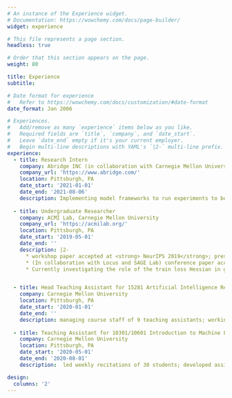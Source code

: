 ```yaml
---
# An instance of the Experience widget.
# Documentation: https://wowchemy.com/docs/page-builder/
widget: experience

# This file represents a page section.
headless: true

# Order that this section appears on the page.
weight: 80

title: Experience
subtitle:

# Date format for experience
#   Refer to https://wowchemy.com/docs/customization/#date-format
date_format: Jan 2006

# Experiences.
#   Add/remove as many `experience` items below as you like.
#   Required fields are `title`, `company`, and `date_start`.
#   Leave `date_end` empty if it's your current employer.
#   Begin multi-line descriptions with YAML's `|2-` multi-line prefix.
experience:
  - title: Research Intern
    company: Abridge INC (in collaboration with Carnegie Mellon University)
    company_url: 'https://www.abridge.com/'
    location: Pittsburgh, PA
    date_start: '2021-01-01'
    date_end: '2021-08-06'
    description: Implementing model frameworks to run experiments to boost symptom classification performance based on doctor patient transcripts
  
  - title: Undergraduate Researcher
    company: ACMI Lab, Carnegie Mellon University
    company_url: 'https://acmilab.org/'
    location: Pittsburgh, PA
    date_start: '2019-05-01'
    date_end: ''
    description: |2-
      * workshop paper accepted at <strong> NeurIPS 2019</strong>; presented at Science Meets Engineering of Deep Learning Workshop 2019; conducted research related to adversarial robustness; 
      * (In collaboration with Locus and SAGE Lab) conference paper accepted at <strong> ICLR 2021</strong> and workshop paper accepted at <strong> NeurIPS OPT2020</strong>; empirically demonstrated that full-batch gradient descent on neural network training objectives typically operates in a regime that is inconsistent with several widespread presumptions in the field of optimization
      * Currently investigating the role of the train loss Hessian in generalization ability of models trained via stochastic gradient descent and full-batch gradient descent


  - title: Head Teaching Assistant for 15281 Artificial Intelligence Representation & Problem Solving
    company: Carnegie Mellon University
    location: Pittsburgh, PA
    date_start: '2020-01-01'
    date_end: ''
    description: managing course staff of 9 teaching assistants; working directly with professors to maximize student learning; lead multiple weekly recitations of 30 students; develop assignments, recitations, and course notes; hold weekly office hours; head TA since January 2021
 
  - title: Teaching Assistant for 10301/10601 Introduction to Machine Learning (Undergraduate and Graduate Level)
    company: Carnegie Mellon University
    location: Pittsburgh, PA
    date_start: '2020-05-01'
    date_end: '2020-08-01'
    description:  led weekly recitations of 30 students; developed assignments and recitations; held weekly office hours

design:
  columns: '2'
---
```

